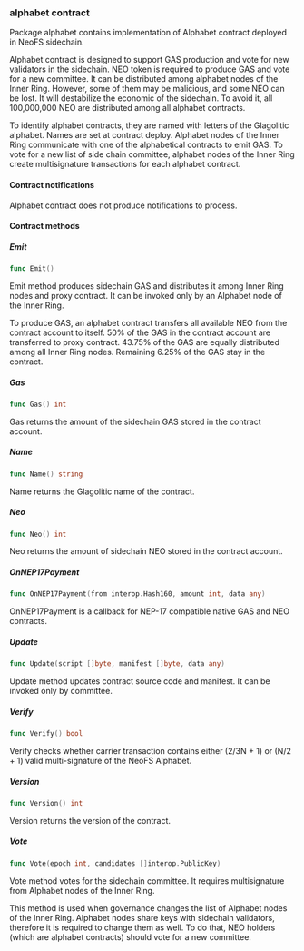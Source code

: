 ### alphabet contract



Package alphabet contains implementation of Alphabet contract deployed in NeoFS sidechain.

Alphabet contract is designed to support GAS production and vote for new validators in the sidechain. NEO token is required to produce GAS and vote for a new committee. It can be distributed among alphabet nodes of the Inner Ring. However, some of them may be malicious, and some NEO can be lost. It will destabilize the economic of the sidechain. To avoid it, all 100,000,000 NEO are distributed among all alphabet contracts.

To identify alphabet contracts, they are named with letters of the Glagolitic alphabet. Names are set at contract deploy. Alphabet nodes of the Inner Ring communicate with one of the alphabetical contracts to emit GAS. To vote for a new list of side chain committee, alphabet nodes of the Inner Ring create multisignature transactions for each alphabet contract.

#### Contract notifications

Alphabet contract does not produce notifications to process.

#### Contract methods

##### Emit

```go
func Emit()
```

Emit method produces sidechain GAS and distributes it among Inner Ring nodes and proxy contract. It can be invoked only by an Alphabet node of the Inner Ring.

To produce GAS, an alphabet contract transfers all available NEO from the contract account to itself. 50% of the GAS in the contract account are transferred to proxy contract. 43.75% of the GAS are equally distributed among all Inner Ring nodes. Remaining 6.25% of the GAS stay in the contract.

##### Gas

```go
func Gas() int
```

Gas returns the amount of the sidechain GAS stored in the contract account.

##### Name

```go
func Name() string
```

Name returns the Glagolitic name of the contract.

##### Neo

```go
func Neo() int
```

Neo returns the amount of sidechain NEO stored in the contract account.

##### OnNEP17Payment

```go
func OnNEP17Payment(from interop.Hash160, amount int, data any)
```

OnNEP17Payment is a callback for NEP\-17 compatible native GAS and NEO contracts.

##### Update

```go
func Update(script []byte, manifest []byte, data any)
```

Update method updates contract source code and manifest. It can be invoked only by committee.

##### Verify

```go
func Verify() bool
```

Verify checks whether carrier transaction contains either \(2/3N \+ 1\) or \(N/2 \+ 1\) valid multi\-signature of the NeoFS Alphabet.

##### Version

```go
func Version() int
```

Version returns the version of the contract.

##### Vote

```go
func Vote(epoch int, candidates []interop.PublicKey)
```

Vote method votes for the sidechain committee. It requires multisignature from Alphabet nodes of the Inner Ring.

This method is used when governance changes the list of Alphabet nodes of the Inner Ring. Alphabet nodes share keys with sidechain validators, therefore it is required to change them as well. To do that, NEO holders \(which are alphabet contracts\) should vote for a new committee.

